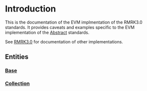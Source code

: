 # Introduction
This is the documentation of the EVM implmentation of the RMRK3.0 standards.  It provides caveats and examples specific to the EVM implementation of the [Abstract](../abstract) standards.

See [RMRK3.0](../) for documentation of other implementations.

## Entities
### [Base](./entities/base.md)
### [Collection](./entities/collection.md)
